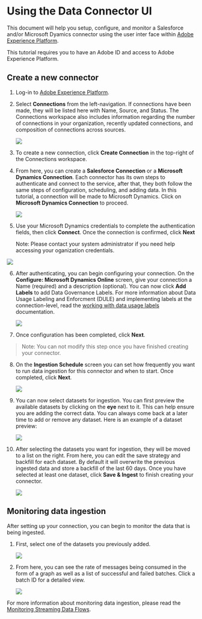 # Using the Data Connector UI
This document will help you setup, configure, and monitor a Salesforce and/or Microsoft Dyamics connector using the user inter face within [Adobe Experience Platform](https://platform.adobe.com). 

This tutorial requires you to have an Adobe ID and access to Adobe Experience Platform. 

## Create a new connector
1. Log-in to [Adobe Experience Platform](https://platform.adobe.com/connection/create). 
2. Select **Connections** from the left-navigation. If connections have been made, they will be listed here with Name, Source, and Status. The Connections workspace also includes information regarding the number of connections in your organization, recently updated connections, and composition of connections across sources. 

    ![](images/AEP-connections.png)

3. To create a new connection, click **Create Connection** in the top-right of the Connections workspace.
4. From here, you can create a **Salesforce Connection** or a **Microsoft Dynamics Connection**. Each connector has its own steps to authenticate and connect to the service, after that, they both follow the same steps of configuration, scheduling, and adding data. In this tutorial, a connection will be made to Microsoft Dynamics. Click on **Microsoft Dynamics Connection** to proceed. 

    ![](images/create-connection.png)

5. Use your Microsoft Dynamics credentials to complete the authentication fields, then click **Connect**. Once the connection is confirmed, click **Next**

    Note: Please contact your system administrator if you need help accessing your oganization credentials. 

![](images/create-connector-microsoft-dynamics-connect.png)

6. After authenticating, you can begin configuring your connection. On the **Configure: Microsoft Dynamics Online** screen, give your connection a Name (required) and a description (optional). You can now click **Add Labels** to add Data Governance Labels. For more information about Data Usage Labeling and Enforcment (DULE) and implementing labels at the connection-level, read the [working with data usage labels](../dule/dule_working_with_labels.md) documentation.

    ![](images/create-connector-microsoft-dynamics-online-configure.png)

7. Once configuration has been completed, click **Next**.

> Note: You can not modify this step once you have finished creating your connector.

8. On the **Ingestion Schedule** screen you can set how frequently you want to run data ingestion for this connector and when to start. Once completed, click **Next**.

    ![](images/create-connector-microsoft-dynamics-online-schedule.png)

9. You can now select datasets for ingestion. You can first preview the available datasets by clicking on the **eye** next to it. This can help ensure you are adding the correct data. You can always come back at a later time to add or remove any dataset. Here is an example of a dataset preview:

    ![](images/create-connector-microsoft-dynamics-online-add-data-preview.png)
    
10. After selecting the datasets you want for ingestion, they will be moved to a list on the right. From here, you can edit the save strategy and backfill for each dataset. By default it will overwrite the previous ingested data and store a backfill of the last 60 days. Once you have selected at least one dataset, click **Save & Ingest** to finish creating your connector.

    ![](images/create-connector-microsoft-dynamics-online-add-data-2.png)

## Monitoring data ingestion 
After setting up your connection, you can begin to monitor the data that is being ingested. 

1. First, select one of the datasets you previously added.

    ![](images/connector-microsoft-dynamics-online-connection-details.png)

2. From here, you can see the rate of messages being consumed in the form of a graph as well as a list of successful and failed batches. Click a batch ID for a detailed view.

    ![](images/connector-microsoft-dynamics-online-dataset.png)

For more information about monitoring data ingestion, please read the [Monitoring Streaming Data Flows](../../technical_overview/streaming_ingest/e2e-monitor-streaming-data-flows.md).
